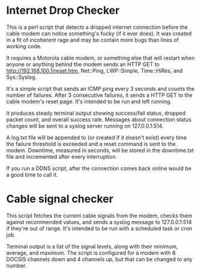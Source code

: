 Internet Drop Checker
=====================

This is a perl script that detects a dropped internet connection before the cable modem can notice something's fucky (if it ever does).  It was created in a fit of incoherent rage and may be contain more bugs than lines of working code.

It requires a Motorola cable modem, or something else that will restart when anyone or anything behind the modem sends an HTTP GET to http://192.168.100.1/reset.htm, Net::Ping, LWP::Simple, Time::HiRes, and Sys::Syslog.

It's a simple script that sends an ICMP ping every 3 seconds and counts the number of failures.  After 3 consecutive failures, it sends a HTTP GET to the cable modem's reset page.  It's intended to be run and left running.

It produces steady terminal output showing success/fail status, dropped packet count, and overall success rate.  Messages about connection status changes will be sent to a syslog server running on 127.0.0.1:514.

A log.txt file will be appended to (or created if it doesn't exist) every time the failure threshold is exceeded and a reset command is sent to the modem.  Downtime, measured in seconds, will be stored in the downtime.txt file and incremented after every interruption.

If you run a DDNS script, after the connection comes back online would be a good time to call it.


Cable signal checker
=====================

This script fetches the current cable signals from the modem, checks them against recommended values, and sends a syslog message to 127.0.0.1:514 if they're out of range.  It's intended to be run with a scheduled task or cron job.

Terminal output is a list of the signal levels, along with their minimum, average, and maximum.  The script is configured for a modem with 8 DOCSIS channels down and 4 channels up, but that can be changed to any number.
